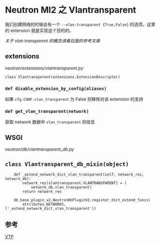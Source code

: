 # Neutron Ml2 之 Vlantransparent

我们创建网络的时候会有一个 `--vlan-transparent {True,False}` 的选项，这里的 extension 就是实现这个目的的。

*关于 vlan transparent 的概念请看后面的参考文章*

## extensions


*neutron/extensions/vlantransparent.py*

`class Vlantransparent(extensions.ExtensionDescriptor)`

### `def disable_extension_by_config(aliases)`

如果 `cfg.CONF.vlan_transparent` 为 False 则移除对该 extension 的支持

### `def get_vlan_transparent(network)`

获取 network 数据中 `vlan_transparent` 的信息

## WSGI

*neutron/db/vlantransparent_db.py*

## `class Vlantransparent_db_mixin(object)`

```
    def _extend_network_dict_vlan_transparent(self, network_res, network_db):
        network_res[vlantransparent.VLANTRANSPARENT] = (
            network_db.vlan_transparent)
        return network_res

    db_base_plugin_v2.NeutronDbPluginV2.register_dict_extend_funcs(
        attributes.NETWORKS, ['_extend_network_dict_vlan_transparent'])
```

## 参考

[VTP](http://baike.baidu.com/link?url=UM1SHepAHW6SA0BkNXlQ8LflZMbrms9kCtiCs3QrQOIC73ilGd5Ze5gDzm8vDoMd71wdRcG4Vdp6naDC29AYd_)
